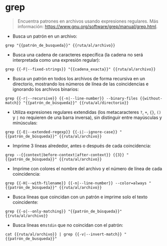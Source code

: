 # grep

> Encuentra patrones en archivos usando expresiones regulares.
> Más información: <https://www.gnu.org/software/grep/manual/grep.html>.

- Busca un patrón en un archivo:

`grep "{{patrón_de_busqueda}}" {{ruta/al/archivo}}`

- Busca una cadena de caracteres específica (la cadena no será interpretada como una expresión regular):

`grep {{-F|--fixed-strings}} "{{cadena_exacta}}" {{ruta/al/archivo}}`

- Busca un patrón en todos los archivos de forma recursiva en un directorio, mostrando los números de línea de las coincidencias e ignorando los archivos binarios:

`grep {{-r|--recursive}} {{-n|--line-number}} --binary-files {{without-match}} "{{patrón_de_búsqueda}}" {{ruta/al/directorio}}`

- Utiliza expresiones regulares extendidas (los metacaracteres `?`, `+`, `{}`, `()` y `|` no requieren de una barra inversa), sin distinguir entre mayúsculas y minúsculas:

`grep {{-E|--extended-regexp}} {{-i|--ignore-case}} "{{patrón_de_búsqueda}}" {{ruta/al/archivo}}`

- Imprime 3 líneas alrededor, antes o después de cada coincidencia:

`grep --{{context|before-context|after-context}} {{3}} "{{patrón_de_búsqueda}}" {{ruta/al/archivo}}`

- Imprime con colores el nombre del archivo y el número de línea de cada coincidencia:

`grep {{-H|--with-filename}} {{-n|--line-number}} --color=always "{{patrón_de_búsqueda}}" {{ruta/al/archivo}}`

- Busca líneas que coincidan con un patrón e imprime solo el texto coincidente:

`grep {{-o|--only-matching}} "{{patrón_de_búsqueda}}" {{ruta/al/archivo}}`

- Busca líneas en`stdin` que no coincidan con el patrón:

`cat {{ruta/al/archivo}} | grep {{-v|--invert-match}} "{{patrón_de_busqueda}}"`
